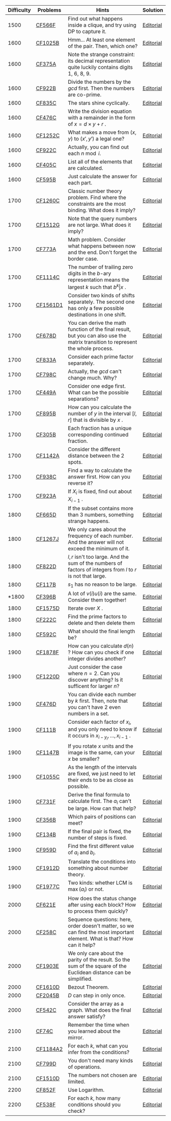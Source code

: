 | Difficulty | Problems | Hints | Solution |
| -------- | -------- | -------- | -------- |
| 1500 | [CF566F](https://codeforces.com/problemset/problem/566/F) | Find out what happens inside a clique, and try using DP to capture it. | [Editorial](https://github.com/Yawn-Sean/Daily_CF_Problems/blob/main/daily_problems/2024/03/0322/solution/cf566f.md) |
| 1600 | [CF1025B](https://codeforces.com/problemset/problem/1025/B) | Hmm... At least one element of the pair. Then, which one? | [Editorial](https://github.com/Yawn-Sean/Daily_CF_Problems/blob/main/daily_problems/2024/03/0309/solution/cf1025b.md) |
| 1600 | [CF375A](https://codeforces.com/problemset/problem/375/A) | Note the strange constraint: its decimal representation quite luckily contains digits 1, 6, 8, 9. | [Editorial](https://github.com/Yawn-Sean/Daily_CF_Problems/blob/main/daily_problems/2024/03/0320/solution/cf375a.md) |
| 1600 | [CF922B](https://codeforces.com/problemset/problem/992/B) | Divide the numbers by the $gcd$ first. Then the numbers are co-prime. | [Editorial](https://github.com/Yawn-Sean/Daily_CF_Problems/blob/main/daily_problems/2024/07/0712/solution/cf992b.md) |
| 1600 | [CF835C](https://codeforces.com/problemset/problem/835/C) | The stars shine cyclically. | [Editorial](https://github.com/Yawn-Sean/Daily_CF_Problems/blob/main/daily_problems/2024/08/0803/solution/cf835c.md) |
| 1600 | [CF476C](https://codeforces.com/problemset/problem/476/C) | Write the division equation with a remainder in the form of $x=d\times y+r$ . |
| 1600 | [CF1252C](https://codeforces.com/problemset/problem/1252/C) | What makes a move from $(x,y)$ to $(x',y')$ a legal one? | [Editorial](https://github.com/Yawn-Sean/Daily_CF_Problems/blob/main/daily_problems/2024/08/0816/solution/cf1252c.md) |
| 1600 | [CF922C](https://codeforces.com/problemset/problem/922/C) | Actually, you can find out each $n\bmod i$. | [Editorial](https://github.com/Yawn-Sean/Daily_CF_Problems/blob/main/daily_problems/2024/10/1004/solution/cf922c.md) |
| 1600 | [CF405C](https://codeforces.com/problemset/problem/405/C) | List all of the elements that are calculated. | [Editorial](https://github.com/Yawn-Sean/Daily_CF_Problems/blob/main/daily_problems/2024/10/1019/solution/cf405c.md) |
| 1600 | [CF595B](https://codeforces.com/problemset/problem/595/B) | Just calculate the answer for each part. | [Editorial](https://github.com/Yawn-Sean/Daily_CF_Problems/blob/main/daily_problems/2025/03/0315/solution/cf595b.md) |
| 1700 | [CF1260C](https://codeforces.com/problemset/problem/1260/C) | Classic number theory problem. Find where the constraints are the most binding. What does it imply? | [Editorial](https://github.com/Yawn-Sean/Daily_CF_Problems/blob/main/daily_problems/2024/02/0228/solution/cf1260c.md) |
| 1700 | [CF1512G](https://codeforces.com/problemset/problem/1512/G) | Note that the query numbers are not large. What does it imply? | [Editorial](https://github.com/Yawn-Sean/Daily_CF_Problems/blob/main/daily_problems/2024/02/0229/solution/cf1512g.md) |
| 1700 | [CF773A](https://codeforces.com/problemset/problem/773/A) | Math problem. Consider what happens between now and the end. Don't forget the border case. | [Editorial](https://github.com/Yawn-Sean/Daily_CF_Problems/blob/main/daily_problems/2024/03/0319/solution/cf773a.md) |
| 1700 | [CF1114C](https://codeforces.com/problemset/problem/1114/C) | The number of trailing zero digits in the $b$-ary representation means the largest $k$ such that $b^k\|x$ . | [Editorial](https://github.com/Yawn-Sean/Daily_CF_Problems/blob/main/daily_problems/2024/04/0425/solution/cf1114c.md) |
| 1700 | [CF1561D1](https://codeforces.com/problemset/problem/1561/D1) | Consider two kinds of shifts separately. The second one has only a few possible destinations in one shift. | [Editorial](https://github.com/Yawn-Sean/Daily_CF_Problems/blob/main/daily_problems/2024/06/0606/solution/cf1561d1.md) |
| 1700 | [CF678D](https://codeforces.com/problemset/problem/678/D) | You can derive the math function of the final result, but you can also use the matrix transition to represent the whole process. | [Editorial](https://github.com/Yawn-Sean/Daily_CF_Problems/blob/main/daily_problems/2024/06/0620/solution/cf678d.md) |
| 1700 | [CF833A](https://codeforces.com/problemset/problem/833/A) | Consider each prime factor separately. | [Editorial](https://github.com/Yawn-Sean/Daily_CF_Problems/blob/main/daily_problems/2024/06/0626/solution/cf833a.md) |
| 1700 | [CF798C](https://codeforces.com/problemset/problem/798/C) | Actually, the $gcd$ can't change much. Why? | [Editorial](https://github.com/Yawn-Sean/Daily_CF_Problems/blob/main/daily_problems/2024/07/0724/solution/cf798c.md) |
| 1700 | [CF449A](https://codeforces.com/problemset/problem/449/A) | Consider one edge first. What can be the possible separations? | [Editorial](https://github.com/Yawn-Sean/Daily_CF_Problems/blob/main/daily_problems/2024/09/0904/solution/cf449a.md) |
| 1700 | [CF895B](https://codeforces.com/problemset/problem/895/B) | How can you calculate the number of $y$ in the interval $[l,r]$ that is divisible by $x$ . | [Editorial](https://github.com/Yawn-Sean/Daily_CF_Problems/blob/main/daily_problems/2024/09/0926/solution/cf895b.md) |
| 1700 | [CF305B](https://codeforces.com/problemset/problem/305/B) | Each fraction has a unique corresponding continued fraction. | [Editorial](https://github.com/Yawn-Sean/Daily_CF_Problems/blob/main/daily_problems/2024/10/1024/solution/cf305b.md) |
| 1700 | [CF1142A](https://codeforces.com/problemset/problem/1142/A) | Consider the different distance between the $2$ spots. | [Editorial](https://github.com/Yawn-Sean/Daily_CF_Problems/blob/main/daily_problems/2024/12/1212/solution/cf1142a.md) |
| 1700 | [CF938C](https://codeforces.com/problemset/problem/938/C) | Find a way to calculate the answer first. How can you reverse it? | [Editorial](https://github.com/Yawn-Sean/Daily_CF_Problems/blob/main/daily_problems/2024/12/1225/solution/cf938c.md) |
| 1700 | [CF923A](https://codeforces.com/problemset/problem/923/A) | If $X_i$ is fixed, find out about $X_{i-1}$ . | [Editorial](https://github.com/Yawn-Sean/Daily_CF_Problems/blob/main/daily_problems/2025/02/0227/solution/cf923a.md) |
| 1800 | [CF665D](https://codeforces.com/problemset/problem/665/D) | If the subset contains more than 3 numbers, something strange happens. | [Editorial](https://github.com/Yawn-Sean/Daily_CF_Problems/blob/main/daily_problems/2024/03/0316/solution/cf665d.md) |
| 1800 | [CF1267J](https://codeforces.com/problemset/problem/1267/J) | We only cares about the frequency of each number. And the answer will not exceed the minimum of it. | [Editorial](https://github.com/Yawn-Sean/Daily_CF_Problems/blob/main/daily_problems/2024/04/0429/solution/cf1267j.md) |
| 1800 | [CF822D](https://codeforces.com/problemset/problem/822/D) | $l, r$ isn't too large. And the sum of the numbers of factors of integers from $l$ to $r$ is not that large. | [Editorial](https://github.com/Yawn-Sean/Daily_CF_Problems/blob/main/daily_problems/2024/08/0813/solution/cf822d.md) |
| 1800 | [CF117B](https://codeforces.com/problemset/problem/117/B) | $s_1$ has no reason to be large. | [Editorial](https://github.com/Yawn-Sean/Daily_CF_Problems/blob/main/daily_problems/2024/09/0902/solution/cf117b.md) |
| *1800 | [CF396B](https://codeforces.com/problemset/problem/396/B) | A lot of $v(i)u(i)$ are the same. Consider them together! | [Editorial](https://github.com/Yawn-Sean/Daily_CF_Problems/blob/main/daily_problems/2024/12/1202/solution/cf396b.md) |
| 1800 | [CF1575D](https://codeforces.com/problemset/problem/1575/D) | Iterate over $X$ . | [Editorial](https://github.com/Yawn-Sean/Daily_CF_Problems/blob/main/daily_problems/2024/12/1231/solution/cf1575d.md) |
| 1800 | [CF222C](https://codeforces.com/problemset/problem/222/C) | Find the prime factors to delete and then delete them | [Editorial](https://github.com/Yawn-Sean/Daily_CF_Problems/blob/main/daily_problems/2025/02/0224/solution/cf222c.md) |
| 1800 | [CF592C](https://codeforces.com/problemset/problem/592/C) | What should the final length be? | [Editorial](https://github.com/Yawn-Sean/Daily_CF_Problems/blob/main/daily_problems/2025/02/0225/solution/cf592c.md) |
| 1900 | [CF1878F](https://codeforces.com/problemset/problem/1878/F) | How can you calculate $d(n)$ ? How can you check if one integer divides another? | [Editorial](https://github.com/Yawn-Sean/Daily_CF_Problems/blob/main/daily_problems/2024/03/0319/solution/cf1878f.md) |
| 1900 | [CF1220D](https://codeforces.com/problemset/problem/1220/D) | Just consider the case where $n=2$. Can you discover anything? Is it sufficent for larger $n$? | [Editorial](https://github.com/Yawn-Sean/Daily_CF_Problems/blob/main/daily_problems/2024/04/0401/solution/cf1220d.md) |
| 1900 | [CF476D](https://codeforces.com/problemset/problem/476/D) | You can divide each number by $k$ first. Then, note that you can't have $2$ even numbers in a set. | [Editorial](https://github.com/Yawn-Sean/Daily_CF_Problems/blob/main/daily_problems/2024/07/0701/solution/cf476d.md) |
| 1900 | [CF111B](https://codeforces.com/problemset/problem/111/B) | Consider each factor of $x_i$, and you only need to know if it occurs in $x_{i-y_i},\dots,x_{i-1}$ . | [Editorial](https://github.com/Yawn-Sean/Daily_CF_Problems/blob/main/daily_problems/2024/07/0709/solution/cf111b.md) |
| 1900 | [CF1147B](https://codeforces.com/problemset/problem/1147/B) | If you rotate $x$ units and the image is the same, can your $x$ be smaller? | [Editorial](https://github.com/Yawn-Sean/Daily_CF_Problems/blob/main/daily_problems/2024/08/0826/solution/cf1147b.md) |
| 1900 | [CF1055C](https://codeforces.com/problemset/problem/1055/C) | As the length of the intervals are fixed, we just need to let their ends to be as close as possible. | [Editorial](https://github.com/Yawn-Sean/Daily_CF_Problems/blob/main/daily_problems/2024/09/0902/solution/cf1055c.md) |
| 1900 | [CF731F](https://codeforces.com/problemset/problem/731/F) | Derive the final formula to calculate first. The $a_i$ can't be large. How can that help? | [Editorial](https://github.com/Yawn-Sean/Daily_CF_Problems/blob/main/daily_problems/2024/09/0924/solution/cf731f.md) |
| 1900 | [CF356B](https://codeforces.com/problemset/problem/356/B) | Which pairs of positions can meet? | [Editorial](https://github.com/Yawn-Sean/Daily_CF_Problems/blob/main/daily_problems/2024/12/1209/solution/cf356b.md) |
| 1900 | [CF134B](https://codeforces.com/problemset/problem/134/B) | If the final pair is fixed, the number of steps is fixed. | [Editorial](https://github.com/Yawn-Sean/Daily_CF_Problems/blob/main/daily_problems/2024/12/1223/solution/cf134b.md) |
| 1900 | [CF959D](https://codeforces.com/problemset/problem/959/D) | Find the first different value of $a_i$ and $b_i$. | [Editorial](https://github.com/Yawn-Sean/Daily_CF_Problems/blob/main/daily_problems/2025/01/0107/solution/cf959d.md) |
| 1900 | [CF1912D](https://codeforces.com/problemset/problem/1912/D) | Translate the conditions into something about number theory. | [Editorial](https://github.com/Yawn-Sean/Daily_CF_Problems/blob/main/daily_problems/2025/01/0120/solution/cf1912d.md) |
| 1900 | [CF1977C](https://codeforces.com/problemset/problem/1977/C) | Two kinds: whether LCM is $\max(a_i)$ or not. | [Editorial](https://github.com/Yawn-Sean/Daily_CF_Problems/blob/main/daily_problems/2025/03/0317/solution/cf1977c.md) |
| 2000 | [CF621E](https://codeforces.com/problemset/problem/621/E) | How does the status change after using each block? How to process them quickly? | [Editorial](https://github.com/Yawn-Sean/Daily_CF_Problems/blob/main/daily_problems/2024/03/0306/solution/cf621e.md) |
| 2000 | [CF258C](https://codeforces.com/problemset/problem/258/C) | Sequence questions: here, order doesn't matter, so we can find the most important element. What is that? How can it help? | [Editorial](https://github.com/Yawn-Sean/Daily_CF_Problems/blob/main/daily_problems/2024/02/0229/solution/cf258c.md) |
| 2000 | [CF1903E](https://codeforces.com/problemset/problem/1903/E) | We only care about the parity of the result. So the sum of the square of the Euclidean distance can be simplified. | [Editorial](https://github.com/Yawn-Sean/Daily_CF_Problems/blob/main/daily_problems/2024/04/0411/solution/cf1903e.md) |
| 2000 | [CF1610D](https://codeforces.com/problemset/problem/1610/D) | Bezout Theorem. | [Editorial](https://github.com/Yawn-Sean/Daily_CF_Problems/blob/main/daily_problems/2024/12/1226/solution/cf1610d.md) |
| 2000 | [CF2045B](https://codeforces.com/problemset/problem/2045/B) | $D$ can step in only once. | [Editorial](https://github.com/Yawn-Sean/Daily_CF_Problems/blob/main/daily_problems/2025/01/0101/solution/cf2045b.md) |
| 2000 | [CF542C](https://codeforces.com/problemset/problem/542/C) | Consider the array as a graph. What does the final answer satisfy? | [Editorial](https://github.com/Yawn-Sean/Daily_CF_Problems/blob/main/daily_problems/2025/03/0312/solution/cf542c.md) |
| 2100 | [CF74C](https://codeforces.com/problemset/problem/74/C) | Remember the time when you learned about the mirror. | [Editorial](https://github.com/Yawn-Sean/Daily_CF_Problems/blob/main/daily_problems/2024/06/0628/solution/cf74c.md) |
| 2100 | [CF1184A2](https://codeforces.com/problemset/problem/1184/A2) | For each $k$, what can you infer from the conditions? | [Editorial](https://github.com/Yawn-Sean/Daily_CF_Problems/blob/main/daily_problems/2024/08/0823/solution/cf1184a2.md) |
| 2100 | [CF799D](https://codeforces.com/problemset/problem/799/D) | You don't need many kinds of operations. | [Editorial](https://github.com/Yawn-Sean/Daily_CF_Problems/blob/main/daily_problems/2024/10/1011/solution/cf799d.md) |
| 2100 | [CF1510D](https://codeforces.com/problemset/problem/1510/D) | The numbers not chosen are limited. | [Editorial](https://github.com/Yawn-Sean/Daily_CF_Problems/blob/main/daily_problems/2025/02/0221/solution/cf1510d.md) |
| 2200 | [CF852F](https://codeforces.com/problemset/problem/852/F) | Use Logarithm. | [Editorial](https://github.com/Yawn-Sean/Daily_CF_Problems/blob/main/daily_problems/2024/05/0511/solution/cf852f.md) |
| 2200 | [CF538F](https://codeforces.com/problemset/problem/538/F) | For each $k$, how many conditions should you check? | [Editorial](https://github.com/Yawn-Sean/Daily_CF_Problems/blob/main/daily_problems/2024/08/0803/solution/cf538f.md) |